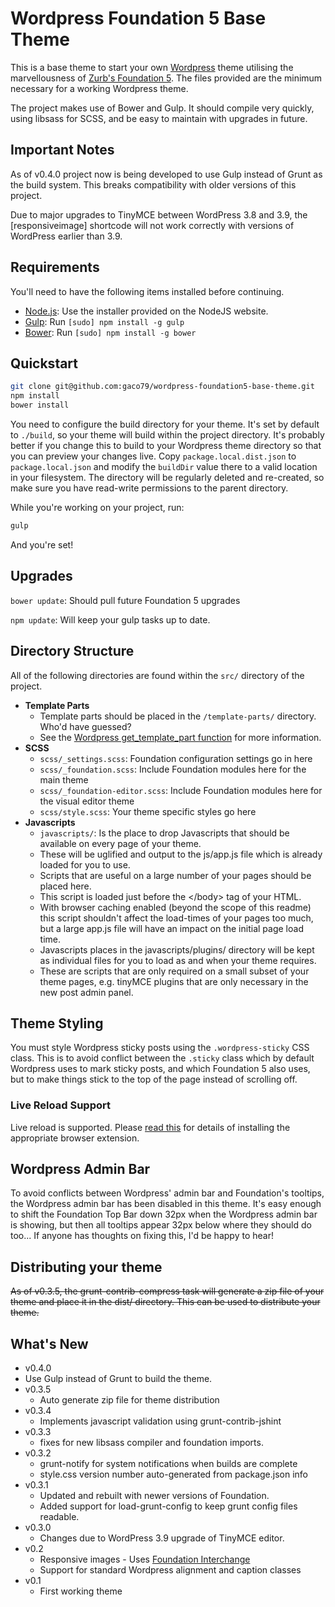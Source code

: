 # Wordpress Foundation 5 Base Theme

This is a base theme to start your own [Wordpress](http://wordpress.org) theme utilising the marvellousness of [Zurb's Foundation 5](http://foundation.zurb.com/). The files provided are the minimum necessary for a working Wordpress theme.

The project makes use of Bower and Gulp. It should compile very quickly, using libsass for SCSS, and be easy to maintain with upgrades in future.

## Important Notes

As of v0.4.0 project now is being developed to use Gulp instead of Grunt as the build system. This breaks compatibility with older versions of this project.

Due to major upgrades to TinyMCE between WordPress 3.8 and 3.9, the [responsiveimage] shortcode will not work correctly with versions of WordPress earlier than 3.9.

## Requirements

You'll need to have the following items installed before continuing.

  * [Node.js](http://nodejs.org): Use the installer provided on the NodeJS website.
  * [Gulp](http://http://gulpjs.com/): Run `[sudo] npm install -g gulp`
  * [Bower](http://bower.io): Run `[sudo] npm install -g bower`

## Quickstart

```bash
git clone git@github.com:gaco79/wordpress-foundation5-base-theme.git
npm install
bower install
```
You need to configure the build directory for your theme. It's set by default to
`./build`, so your theme will build within the project directory. It's probably better
if you change this to build to your Wordpress theme directory so that you can preview
your changes live. Copy `package.local.dist.json` to `package.local.json` and modify the `buildDir` value there to a valid location in your filesystem. The directory will be regularly deleted and re-created, so make sure you have read-write permissions to the parent directory.

While you're working on your project, run:

```bash
gulp
```

And you're set!

## Upgrades

`bower update`: Should pull future Foundation 5 upgrades

`npm update`: Will keep your gulp tasks up to date.

## Directory Structure

All of the following directories are found within the `src/` directory of the project.

* **Template Parts**
    * Template parts should be placed in the `/template-parts/` directory. Who'd have guessed?
    * See the [Wordpress get_template_part function](http://codex.wordpress.org/Function_Reference/get_template_part) for more information.
* **SCSS**
    * `scss/_settings.scss`: Foundation configuration settings go in here
    * `scss/_foundation.scss`: Include Foundation modules here for the main theme
    * `scss/_foundation-editor.scss`: Include Foundation modules here for the visual editor theme
    * `scss/style.scss`: Your theme specific styles go here
* **Javascripts**
    * `javascripts/`: Is the place to drop Javascripts that should be available on every page of your theme.
     * These will be uglified and output to the js/app.js file which is already loaded for you to use.
     * Scripts that are useful on a large number of your pages should be placed here.
     * This script is loaded just before the &lt;/body&gt; tag of your HTML.
     * With browser caching enabled (beyond the scope of this readme) this script shouldn't affect the load-times of your pages too much, but a large app.js file will have an impact on the initial page load time.
    * Javascripts places in the javascripts/plugins/ directory will be kept as individual files for you to load as and when your theme requires.
     * These are scripts that are only required on a small subset of your theme pages, e.g. tinyMCE plugins that are only necessary in the new post admin panel.

## Theme Styling

You must style Wordpress sticky posts using the `.wordpress-sticky` CSS class. This is to avoid conflict between the `.sticky` class which by default Wordpress uses to mark sticky posts, and which Foundation 5 also uses, but to make things stick to the top of the page instead of scrolling off.

### Live Reload Support

Live reload is supported. Please [read this](http://feedback.livereload.com/knowledgebase/articles/86242-how-do-i-install-and-use-the-browser-extensions-) for details of installing the appropriate browser extension.

## Wordpress Admin Bar

To avoid conflicts between Wordpress' admin bar and Foundation's tooltips, the Wordpress admin bar has been disabled in this theme. It's easy enough to shift the Foundation Top Bar down 32px when the Wordpress admin bar is showing, but then all tooltips appear 32px below where they should do too... If anyone has thoughts on fixing this, I'd be happy to hear!

## Distributing your theme

~~As of v0.3.5, the grunt-contrib-compress task will generate a zip file of your theme and place it in the dist/ directory. This can be used to distribute your theme.~~

## What's New
* v0.4.0
 * Use Gulp instead of Grunt to build the theme.
* v0.3.5
    * Auto generate zip file for theme distribution
* v0.3.4
    * Implements javascript validation using grunt-contrib-jshint
* v0.3.3
    * fixes for new libsass compiler and foundation imports.
* v0.3.2
    * grunt-notify for system notifications when builds are complete
    * style.css version number auto-generated from package.json info
* v0.3.1
    * Updated and rebuilt with newer versions of Foundation.
    * Added support for load-grunt-config to keep grunt config files readable.
* v0.3.0
    * Changes due to WordPress 3.9 upgrade of TinyMCE editor.
* v0.2
    * Responsive images - Uses [Foundation Interchange](http://foundation.zurb.com/docs/components/interchange.html)
    * Support for standard Wordpress alignment and caption classes
* v0.1
    * First working theme
